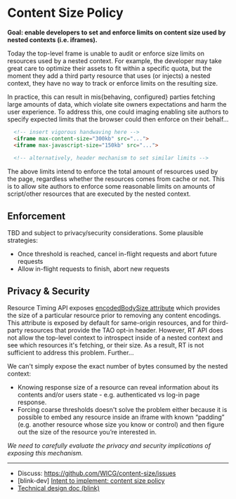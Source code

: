 # Content Size Policy

**Goal: enable developers to set and enforce limits on content size used by nested contexts (i.e. iframes).**

Today the top-level frame is unable to audit or enforce size limits on resources used by a nested context. For example, the developer may take great care to optimize their assets to fit within a specific quota, but the moment they add a third party resource that uses (or injects) a nested context, they have no way to track or enforce limits on the resulting size.

In practice, this can result in mis{behaving, configured} parties fetching large amounts of data, which violate site owners expectations and harm the user experience. To address this, one could imaging enabling site authors to specify expected limits that the browser could then enforce on their behalf...

```html
  <!-- insert vigorous handwaving here -->
  <iframe max-content-size="300kb" src="..."> 
  <iframe max-javascript-size="150kb" src="..."> 
  
  <!-- alternatively, header mechanism to set similar limits -->
```

The above limits intend to enforce the total amount of resources used by the page, regardless whether the resources comes from cache or not. This is to allow site authors to enforce some reasonable limits on amounts of script/other resources that are executed by the nested context. 

## Enforcement

TBD and subject to privacy/security considerations. Some plausible strategies:

- Once threshold is reached, cancel in-flight requests and abort future requests
- Allow in-flight requests to finish, abort new requests


## Privacy & Security

Resource Timing API exposes [encodedBodySize attribute](http://w3c.github.io/resource-timing/#dom-performanceresourcetiming-encodedbodysize) which provides the size of a particular resource prior to removing any content encodings. This attribute is exposed by default for same-origin resources, and for third-party resources that provide the TAO opt-in header. However, RT API does not allow the top-level context to introspect inside of a nested context and see which resources it's fetching, or their size. As a result, RT is not sufficient to address this problem. Further...

We can't simply expose the exact number of bytes consumed by the nested context:
- Knowing response size of a resource can reveal information about its contents and/or users state - e.g. authenticated vs log-in page response.
- Forcing coarse thresholds doesn't solve the problem either because it is possible to embed any resource inside an iframe with known “padding” (e.g. another resource whose size you know or control) and then figure out the size of the resource you’re interested in.

_We need to carefully evaluate the privacy and security implications of exposing this mechanism._

---

- Discuss: https://github.com/WICG/content-size/issues
- [blink-dev] [Intent to implement: content size policy](https://groups.google.com/a/chromium.org/forum/#!topic/blink-dev/N0HybdIpKBs)
 - [Technical design doc (blink)](https://docs.google.com/document/d/1dg3zblqRjNMcM-xUno-q1dLZz9vGP7qukzD9EEuFAC4/edit#heading=h.2uabi8vktqox)
